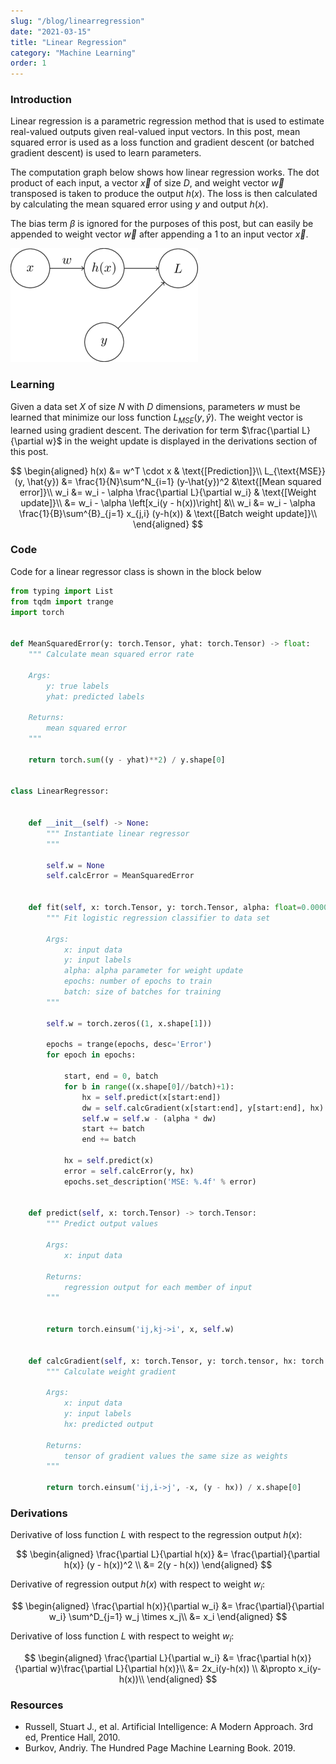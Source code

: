 ```yaml
---
slug: "/blog/linearregression"
date: "2021-03-15"
title: "Linear Regression"
category: "Machine Learning"
order: 1
---
```


### Introduction

Linear regression is a parametric regression method that is used to estimate real-valued outputs given real-valued input vectors. 
In this post, mean squared error is used as a loss function and gradient descent (or batched gradient descent) is used to learn parameters.

The computation graph below shows how linear regression works. 
The dot product of each input, a vector $\vec{x}$ of size $D$, and weight vector $\vec{w}$ transposed is taken to produce the output $h(x)$. 
The loss is then calculated by calculating the mean squared error using $y$ and output $h(x)$.

The bias term $\beta$ is ignored for the purposes of this post, but can easily be appended to weight vector $\vec{w}$ after appending a $1$ to an input vector $\vec{x}$.


![png](images/linearregression_3_0.png)
    


### Learning

Given a data set $X$ of size $N$ with $D$ dimensions, parameters $w$ must be learned that minimize our loss function $L_{MSE}(y, \hat{y})$.
The weight vector is learned using gradient descent.
The derivation for term $\frac{\partial L}{\partial w}$ in the weight update is displayed in the derivations section of this post.

$$
\begin{aligned}
        h(x) &= w^T \cdot x & \text{[Prediction]}\\
        L_{\text{MSE}}(y, \hat{y}) &= \frac{1}{N}\sum^N_{i=1} (y-\hat{y})^2  &\text{[Mean squared error]}\\
        w_i &= w_i - \alpha \frac{\partial L}{\partial w_i} & \text{[Weight update]}\\
        &= w_i - \alpha \left[x_i(y - h(x))\right] &\\
        w_i &= w_i - \alpha \frac{1}{B}\sum^{B}_{j=1} x_{j,i} (y-h(x)) & \text{[Batch weight update]}\\
\end{aligned}
$$

### Code

Code for a linear regressor class is shown in the block below


```python
from typing import List
from tqdm import trange
import torch


def MeanSquaredError(y: torch.Tensor, yhat: torch.Tensor) -> float:
    """ Calculate mean squared error rate

    Args:
        y: true labels
        yhat: predicted labels

    Returns:
        mean squared error        
    """

    return torch.sum((y - yhat)**2) / y.shape[0]


class LinearRegressor:


    def __init__(self) -> None:
        """ Instantiate linear regressor 
        """

        self.w = None
        self.calcError = MeanSquaredError


    def fit(self, x: torch.Tensor, y: torch.Tensor, alpha: float=0.00001, epochs: int=1000, batch: int=32) -> None:
        """ Fit logistic regression classifier to data set

        Args:
            x: input data
            y: input labels
            alpha: alpha parameter for weight update
            epochs: number of epochs to train
            batch: size of batches for training
        """

        self.w = torch.zeros((1, x.shape[1]))

        epochs = trange(epochs, desc='Error')
        for epoch in epochs:

            start, end = 0, batch
            for b in range((x.shape[0]//batch)+1):
                hx = self.predict(x[start:end])
                dw = self.calcGradient(x[start:end], y[start:end], hx)
                self.w = self.w - (alpha * dw)
                start += batch
                end += batch

            hx = self.predict(x)
            error = self.calcError(y, hx)
            epochs.set_description('MSE: %.4f' % error)


    def predict(self, x: torch.Tensor) -> torch.Tensor:
        """ Predict output values 

        Args:
            x: input data

        Returns:
            regression output for each member of input
        """


        return torch.einsum('ij,kj->i', x, self.w)


    def calcGradient(self, x: torch.Tensor, y: torch.tensor, hx: torch.Tensor) -> torch.Tensor:
        """ Calculate weight gradient

        Args:
            x: input data
            y: input labels
            hx: predicted output

        Returns:
            tensor of gradient values the same size as weights
        """

        return torch.einsum('ij,i->j', -x, (y - hx)) / x.shape[0]
```

### Derivations

Derivative of loss function $L$ with respect to the regression output $h(x)$:

$$
\begin{aligned}
    \frac{\partial L}{\partial h(x)} &= \frac{\partial}{\partial h(x)} (y - h(x))^2 \\
    &= 2(y - h(x))
\end{aligned}
$$

Derivative of regression output $h(x)$ with respect to weight $w_i$:

$$
\begin{aligned}
    \frac{\partial h(x)}{\partial w_i} &= \frac{\partial}{\partial w_i} \sum^D_{j=1} w_j \times x_j\\
    &= x_i
\end{aligned}
$$

Derivative of loss function $L$ with respect to weight $w_i$:

$$
\begin{aligned}
    \frac{\partial L}{\partial w_i} &= \frac{\partial h(x)}{\partial w}\frac{\partial L}{\partial h(x)}\\
    &= 2x_i(y-h(x)) \\
    &\propto x_i(y-h(x))\\
\end{aligned}
$$

### Resources
- Russell, Stuart J., et al. Artificial Intelligence: A Modern Approach. 3rd ed, Prentice Hall, 2010.
- Burkov, Andriy. The Hundred Page Machine Learning Book. 2019.
